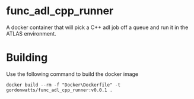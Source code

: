 # func_adl_cpp_runner

A docker container that will pick a C++ adl job off a queue and run it in the ATLAS environment.

Building
========

Use the following command to build the docker image

```
docker build --rm -f "Docker\Dockerfile" -t gordonwatts/func_adl_cpp_runner:v0.0.1 .
```
